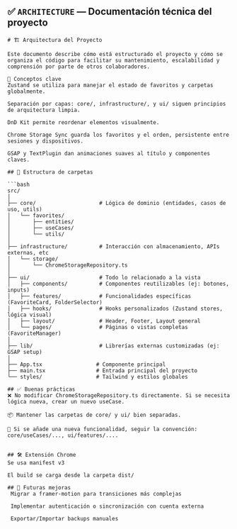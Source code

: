 ## ✅ `ARCHITECTURE` — Documentación técnica del proyecto

```
# 🏗️ Arquitectura del Proyecto

Este documento describe cómo está estructurado el proyecto y cómo se organiza el código para facilitar su mantenimiento, escalabilidad y comprensión por parte de otros colaboradores.

📌 Conceptos clave
Zustand se utiliza para manejar el estado de favoritos y carpetas globalmente.

Separación por capas: core/, infrastructure/, y ui/ siguen principios de arquitectura limpia.

DnD Kit permite reordenar elementos visualmente.

Chrome Storage Sync guarda los favoritos y el orden, persistente entre sesiones y dispositivos.

GSAP y TextPlugin dan animaciones suaves al título y componentes claves.

## 📁 Estructura de carpetas

```bash
src/
│
├── core/                    # Lógica de dominio (entidades, casos de uso, utils)
│   └── favorites/
│       ├── entities/
│       ├── useCases/
│       └── utils/
│
├── infrastructure/          # Interacción con almacenamiento, APIs externas, etc
│   └── storage/
│       └── ChromeStorageRepository.ts
│
├── ui/                      # Todo lo relacionado a la vista
│   ├── components/          # Componentes reutilizables (ej: botones, inputs)
│   ├── features/            # Funcionalidades específicas (FavoriteCard, FolderSelector)
│   ├── hooks/               # Hooks personalizados (Zustand stores, lógica visual)
│   ├── layout/              # Header, Footer, Layout general
│   └── pages/               # Páginas o vistas completas (FavoriteManager)
│
├── lib/                     # Librerías externas customizadas (ej: GSAP setup)
│
├── App.tsx                 # Componente principal
├── main.tsx                # Entrada principal del proyecto
└── styles/                 # Tailwind y estilos globales

## ✅ Buenas prácticas
❌ No modificar ChromeStorageRepository.ts directamente. Si se necesita lógica nueva, crear un nuevo useCase.

📦 Mantener las carpetas de core/ y ui/ bien separadas.

🧪 Si se añade una nueva funcionalidad, seguir la convención: core/useCases/..., ui/features/....


## 🛠️ Extensión Chrome
Se usa manifest v3

El build se carga desde la carpeta dist/

## 🧪 Futuras mejoras
 Migrar a framer-motion para transiciones más complejas

 Implementar autenticación o sincronización con cuenta externa

 Exportar/Importar backups manuales
